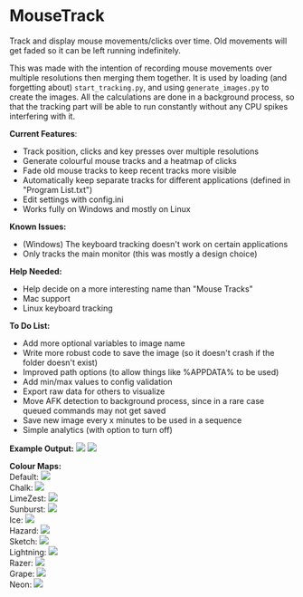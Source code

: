 # MouseTrack

Track and display mouse movements/clicks over time. Old movements will get faded so it can be left running indefinitely.

This was made with the intention of recording mouse movements over multiple resolutions then merging them together. It is used by loading (and forgetting about) `start_tracking.py`, and using `generate_images.py` to create the images. All the calculations are done in a background process, so that the tracking part will be able to run constantly without any CPU spikes interfering with it.

<b>Current Features</b>:
 - Track position, clicks and key presses over multiple resolutions
 - Generate colourful mouse tracks and a heatmap of clicks
 - Fade old mouse tracks to keep recent tracks more visible
 - Automatically keep separate tracks for different applications (defined in "Program List.txt")
 - Edit settings with config.ini
 - Works fully on Windows and mostly on Linux
 
<b>Known Issues:</b>
 - (Windows) The keyboard tracking doesn't work on certain applications
 - Only tracks the main monitor (this was mostly a design choice)
 
 <b>Help Needed:</b>
 - Help decide on a more interesting name than "Mouse Tracks"
 - Mac support
 - Linux keyboard tracking
 
 <b>To Do List:</b>
 - Add more optional variables to image name
 - Write more robust code to save the image (so it doesn't crash if the folder doesn't exist)
 - Improved path options (to allow things like %APPDATA% to be used)
 - Add min/max values to config validation
 - Export raw data for others to visualize
 - Move AFK detection to background process, since in a rare case queued commands may not get saved
 - Save new image every x minutes to be used in a sequence
 - Simple analytics (with option to turn off)

 
<b>Example Output:</b>
<img src="http://i.imgur.com/rsugV3F.jpg">
<img src="http://i.imgur.com/XuEY8yg.jpg">

<b>Colour Maps:</b>
<br/>Default:
<img src="http://i.imgur.com/lTCByLO.png">
<br/>Chalk:
<img src="http://i.imgur.com/R8BDVyH.jpg">
<br/>LimeZest:
<img src="http://i.imgur.com/IFEneWZ.jpg">
<br/>Sunburst:
<img src="http://i.imgur.com/AN1CYPD.jpg">
<br/>Ice:
<img src="http://i.imgur.com/mXAEV1G.jpg">
<br/>Hazard:
<img src="http://i.imgur.com/QftEuAF.png">
<br/>Sketch:
<img src="http://i.imgur.com/IlMHRgg.jpg">
<br/>Lightning:
<img src="http://i.imgur.com/O4iqFau.png">
<br/>Razer:
<img src="http://i.imgur.com/jxfdWJq.png">
<br/>Grape:
<img src="http://i.imgur.com/rye5VAw.png">
<br/>Neon:
<img src="http://i.imgur.com/FAVmiK1.png">

